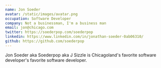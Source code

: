 ```yaml
---
name: Jon Soeder 
avatar: /static/images/avatar.png
occupation: Software Developer 
company: Not a businessman, I'm a business man 
email: jon@chicago.com
twitter: https://soederpop.com/soederpop
linkedin: https://www.linkedin.com/in/jonathan-soeder-0ab06310/ 
github: https://github.com/soederpop
---
```


Jon Soeder aka Soederpop aka J Sizzle is Chicagoland's favorite software developer's favorite software developer. 
